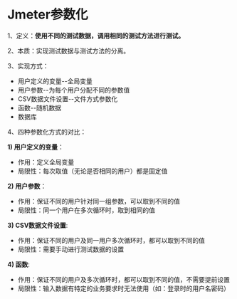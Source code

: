 # Jmeter参数化	

1、定义：**使用不同的测试数据，调用相同的测试方法进行测试。**

2、本质：实现测试数据与测试方法的分离。

3、实现方式：

- 用户定义的变量--全局变量
- 用户参数--为每个用户分配不同的参数值
- CSV数据文件设置--文件方式参数化
- 函数--随机数据
- 数据库

4、四种参数化方式的对比：

**1) 用户定义的变量**：

- 作用：定义全局变量
- 局限性：每次取值（无论是否相同的用户）都是固定值

**2) 用户参数**：

- 作用：保证不同的用户针对同一组参数，可以取到不同的值
- 局限性：同一个用户在多次循环时，取到相同的值

**3) CSV数据文件设置**:

- 作用：保证不同的用户及同一用户多次循环时，都可以取到不同的值
- 局限性：需要手动进行测试数据的设置

**4) 函数**:

- 作用：保证不同的用户及多次循环时，都可以取到不同的值，不需要提前设置
- 局限性：输入数据有特定的业务要求时无法使用（如：登录时的用户名密码）